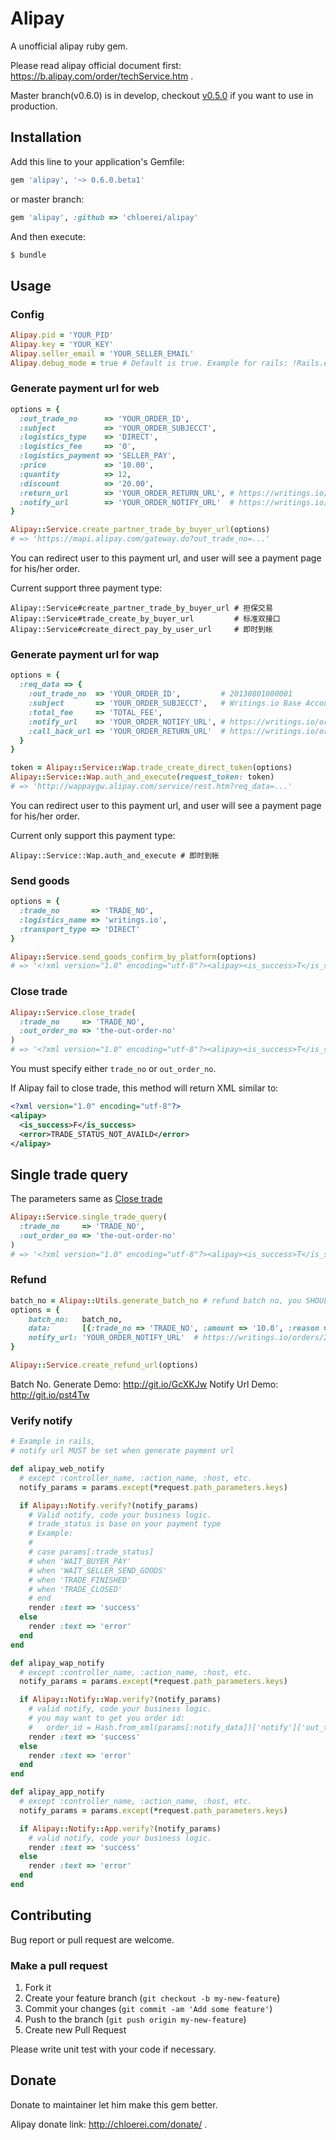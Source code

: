 # Alipay

A unofficial alipay ruby gem.

Please read alipay official document first: https://b.alipay.com/order/techService.htm .

Master branch(v0.6.0) is in develop, checkout [v0.5.0](https://github.com/chloerei/alipay/tree/v0.5.0) if you want to use in production.

## Installation

Add this line to your application's Gemfile:

```ruby
gem 'alipay', '~> 0.6.0.beta1'
```

or master branch:

```ruby
gem 'alipay', :github => 'chloerei/alipay'
```

And then execute:

```sh
$ bundle
```

## Usage

### Config

```ruby
Alipay.pid = 'YOUR_PID'
Alipay.key = 'YOUR_KEY'
Alipay.seller_email = 'YOUR_SELLER_EMAIL'
Alipay.debug_mode = true # Default is true. Example for rails: !Rails.env.production?
```

### Generate payment url for web

```ruby
options = {
  :out_trade_no      => 'YOUR_ORDER_ID',
  :subject           => 'YOUR_ORDER_SUBJECCT',
  :logistics_type    => 'DIRECT',
  :logistics_fee     => '0',
  :logistics_payment => 'SELLER_PAY',
  :price             => '10.00',
  :quantity          => 12,
  :discount          => '20.00',
  :return_url        => 'YOUR_ORDER_RETURN_URL', # https://writings.io/orders/20130801000001
  :notify_url        => 'YOUR_ORDER_NOTIFY_URL'  # https://writings.io/orders/20130801000001/alipay_notify
}

Alipay::Service.create_partner_trade_by_buyer_url(options)
# => 'https://mapi.alipay.com/gateway.do?out_trade_no=...'
```

You can redirect user to this payment url, and user will see a payment page for his/her order.

Current support three payment type:

    Alipay::Service#create_partner_trade_by_buyer_url # 担保交易
    Alipay::Service#trade_create_by_buyer_url         # 标准双接口
    Alipay::Service#create_direct_pay_by_user_url     # 即时到帐

### Generate payment url for wap

```ruby
options = {
  :req_data => {
    :out_trade_no  => 'YOUR_ORDER_ID',         # 20130801000001
    :subject       => 'YOUR_ORDER_SUBJECCT',   # Writings.io Base Account x 12
    :total_fee     => 'TOTAL_FEE',
    :notify_url    => 'YOUR_ORDER_NOTIFY_URL', # https://writings.io/orders/20130801000001/alipay_notify
    :call_back_url => 'YOUR_ORDER_RETURN_URL'  # https://writings.io/orders/20130801000001
  }
}

token = Alipay::Service::Wap.trade_create_direct_token(options)
Alipay::Service::Wap.auth_and_execute(request_token: token)
# => 'http://wappaygw.alipay.com/service/rest.htm?req_data=...'
```

You can redirect user to this payment url, and user will see a payment page for his/her order.

Current only support this payment type:

    Alipay::Service::Wap.auth_and_execute # 即时到帐

### Send goods

```ruby
options = {
  :trade_no       => 'TRADE_NO',
  :logistics_name => 'writings.io',
  :transport_type => 'DIRECT'
}

Alipay::Service.send_goods_confirm_by_platform(options)
# => '<!xml version="1.0" encoding="utf-8"?><alipay><is_success>T</is_success></alipay>'
```

### Close trade

```ruby
Alipay::Service.close_trade(
  :trade_no     => 'TRADE_NO',
  :out_order_no => 'the-out-order-no'
)
# => '<?xml version="1.0" encoding="utf-8"?><alipay><is_success>T</is_success></alipay>'
```

You must specify either `trade_no` or `out_order_no`.

If Alipay fail to close trade, this method will return XML similar to:

```xml
<?xml version="1.0" encoding="utf-8"?>
<alipay>
  <is_success>F</is_success>
  <error>TRADE_STATUS_NOT_AVAILD</error>
</alipay>
```

## Single trade query

The parameters same as [Close trade](#user-content-close-trade)

```ruby
Alipay::Service.single_trade_query(
  :trade_no     => 'TRADE_NO',
  :out_order_no => 'the-out-order-no'
)
# => '<?xml version="1.0" encoding="utf-8"?><alipay><is_success>T</is_success><request><param name="trade_no">TRADE_NO</param><param name="_input_charset">utf-8</param><param name="service">single_trade_query</param><param name="partner">PARTNER</param></request><response><trade><additional_trade_status>DAEMON_CONFIRM_CLOSE</additional_trade_status><buyer_email>foo@gmail.com</buyer_email><buyer_id>BUYER_ID</buyer_id><discount>0.00</discount><flag_trade_locked>0</flag_trade_locked><gmt_close>2015-01-20 02:37:00</gmt_close><gmt_create>2015-01-20 02:17:00</gmt_create><gmt_last_modified_time>2015-01-20 02:37:00</gmt_last_modified_time><is_total_fee_adjust>F</is_total_fee_adjust><operator_role>B</operator_role><out_trade_no>OUT_TRADE_NO</out_trade_no><payment_type>1</payment_type><price>640.00</price><quantity>1</quantity><seller_email>bar@example.com</seller_email><seller_id>SELLER_ID</seller_id><subject>YOUR ORDER SUBJECT</subject><to_buyer_fee>0.00</to_buyer_fee><to_seller_fee>0.00</to_seller_fee><total_fee>640.00</total_fee><trade_no>TRADE_NO</trade_no><trade_status>TRADE_CLOSED</trade_status><use_coupon>F</use_coupon></trade></response><sign>SIGN</sign><sign_type>MD5</sign_type></alipay>'
```

### Refund

```ruby
batch_no = Alipay::Utils.generate_batch_no # refund batch no, you SHOULD store it to db to avoid alipay duplicate refund
options = {
    batch_no:   batch_no,
    data:       [{:trade_no => 'TRADE_NO', :amount => '10.0', :reason => 'REFUND_REASON'}],
    notify_url: 'YOUR_ORDER_NOTIFY_URL'  # https://writings.io/orders/20130801000001/alipay_refund_notify
}

Alipay::Service.create_refund_url(options)
```

Batch No. Generate Demo: http://git.io/GcXKJw
Notify Url Demo: http://git.io/pst4Tw

### Verify notify

```ruby
# Example in rails,
# notify url MUST be set when generate payment url

def alipay_web_notify
  # except :controller_name, :action_name, :host, etc.
  notify_params = params.except(*request.path_parameters.keys)

  if Alipay::Notify.verify?(notify_params)
    # Valid notify, code your business logic.
    # trade_status is base on your payment type
    # Example:
    #
    # case params[:trade_status]
    # when 'WAIT_BUYER_PAY'
    # when 'WAIT_SELLER_SEND_GOODS'
    # when 'TRADE_FINISHED'
    # when 'TRADE_CLOSED'
    # end
    render :text => 'success'
  else
    render :text => 'error'
  end
end

def alipay_wap_notify
  # except :controller_name, :action_name, :host, etc.
  notify_params = params.except(*request.path_parameters.keys)

  if Alipay::Notify::Wap.verify?(notify_params)
    # valid notify, code your business logic.
    # you may want to get you order id:
    #   order_id = Hash.from_xml(params[:notify_data])['notify']['out_trade_no']
    render :text => 'success'
  else
    render :text => 'error'
  end
end

def alipay_app_notify
  # except :controller_name, :action_name, :host, etc.
  notify_params = params.except(*request.path_parameters.keys)

  if Alipay::Notify::App.verify?(notify_params)
    # valid notify, code your business logic.
    render :text => 'success'
  else
    render :text => 'error'
  end
end
```

## Contributing

Bug report or pull request are welcome.

### Make a pull request

1. Fork it
2. Create your feature branch (`git checkout -b my-new-feature`)
3. Commit your changes (`git commit -am 'Add some feature'`)
4. Push to the branch (`git push origin my-new-feature`)
5. Create new Pull Request

Please write unit test with your code if necessary.

## Donate

Donate to maintainer let him make this gem better.

Alipay donate link: http://chloerei.com/donate/ .
